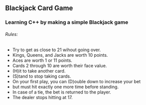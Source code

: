 ## Blackjack Card Game
### Learning C++ by making a simple Blackjack game

###### Rules:
- Try to get as close to 21 wihout going over. 
- Kings, Queens, and Jacks are worth 10 points. 
- Aces are worth 1 or 11 points. 
- Cards 2 through 10 are worth their face value. 
- (H)it to take another card. 
- (S)tand to stop taking cards. 
- On your first play, you can (D)ouble down to increase your bet 
- but must hit exactly one more time before standing. 
- In case of a tie, the bet is returned to the player. 
- The dealer stops hitting at 17.